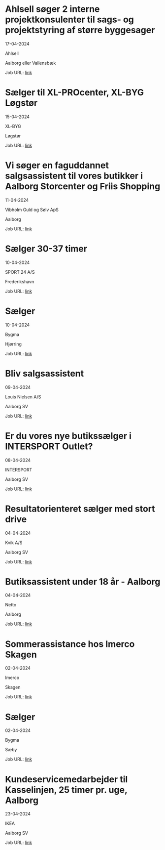 # Ahlsell søger 2 interne projektkonsulenter til sags- og projektstyring af større byggesager
17-04-2024

Ahlsell

Aalborg eller Vallensbæk

Job URL: [link](https://hrmnordic.myhrsol.com/Recruitment/ahlsell/Jobs/TemplatePreview/16109)


# Sælger til XL-PROcenter, XL-BYG Løgstør
15-04-2024

XL-BYG

Løgstør

Job URL: [link](https://app.elvium.com/da/positions/25934/job_posting?referer_host=www.jobindex.dk)


# Vi søger en faguddannet salgsassistent til vores butikker i Aalborg Storcenter og Friis Shopping
11-04-2024

Vibholm Guld og Sølv ApS

Aalborg

Job URL: [link](https://vibholm.dk/blogs/ledige-stillinger?hr=show-job%2F187854%26locale%3Dda_DK)


# Sælger 30-37 timer
10-04-2024

SPORT 24 A/S

Frederikshavn

Job URL: [link](https://app.elvium.com/da/positions/25887/job_posting?referer_host=www.jobindex.dk)


# Sælger
10-04-2024

Bygma

Hjørring

Job URL: [link](https://www.bygmajob.dk/se-vores-ledige-stillinger/saelger-til-bygma-hjoerring-ansoegningsfrist-7-maj-2024/)


# Bliv salgsassistent
09-04-2024

Louis Nielsen A/S

Aalborg SV

Job URL: [link](https://www.jobindex.dk/jobannonce/reportage/1885/salgsassistent-til-louis-nielsen-aalborg-storcenter)


# Er du vores nye butikssælger i INTERSPORT Outlet?
08-04-2024

INTERSPORT

Aalborg SV

Job URL: [link](https://www.jobindex.dk/jobannonce/507310/er-du-vores-nye-butikssaelger-i-intersport-outlet)


# Resultatorienteret sælger med stort drive
04-04-2024

Kvik A/S

Aalborg SV

Job URL: [link](https://kvik.easycruit.com/intranet/dkstores/vacancy/3330249/223417?iso=dk)


# Butiksassistent under 18 år - Aalborg
04-04-2024

Netto

Aalborg

Job URL: [link](https://sallinggroup.com/job/ledige-stillinger/8e87c552-076a-4ef4-be57-d796a110f635)


# Sommerassistance hos Imerco Skagen
02-04-2024

Imerco

Skagen

Job URL: [link](https://job.imerco.dk/ad/sommerassistance-hos-imerco-skagen/adef60/da)


# Sælger
02-04-2024

Bygma

Sæby

Job URL: [link](https://www.bygmajob.dk/se-vores-ledige-stillinger/saelger-til-bygma-saeby-ansoegningsfrist-29-april-2024/)


# Kundeservicemedarbejder til Kasselinjen, 25 timer pr. uge, Aalborg
23-04-2024

IKEA

Aalborg SV

Job URL: [link](https://jobs.ikea.com/da/job/aalborg/kundeservicemedarbejder-til-kasselinjen-25-timer-pr-uge-aalborg/24107/64314429680)


